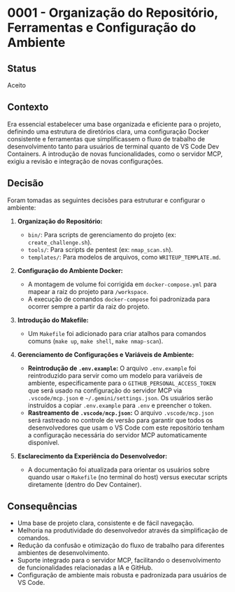 # 0001 - Organização do Repositório, Ferramentas e Configuração do Ambiente

## Status
Aceito

## Contexto
Era essencial estabelecer uma base organizada e eficiente para o projeto, definindo uma estrutura de diretórios clara, uma configuração Docker consistente e ferramentas que simplificassem o fluxo de trabalho de desenvolvimento tanto para usuários de terminal quanto de VS Code Dev Containers. A introdução de novas funcionalidades, como o servidor MCP, exigiu a revisão e integração de novas configurações.

## Decisão
Foram tomadas as seguintes decisões para estruturar e configurar o ambiente:

1.  **Organização do Repositório:**
    *   `bin/`: Para scripts de gerenciamento do projeto (ex: `create_challenge.sh`).
    *   `tools/`: Para scripts de pentest (ex: `nmap_scan.sh`).
    *   `templates/`: Para modelos de arquivos, como `WRITEUP_TEMPLATE.md`.

2.  **Configuração do Ambiente Docker:**
    *   A montagem de volume foi corrigida em `docker-compose.yml` para mapear a raiz do projeto para `/workspace`.
    *   A execução de comandos `docker-compose` foi padronizada para ocorrer sempre a partir da raiz do projeto.

3.  **Introdução do Makefile:**
    *   Um `Makefile` foi adicionado para criar atalhos para comandos comuns (`make up`, `make shell`, `make nmap-scan`).

4.  **Gerenciamento de Configurações e Variáveis de Ambiente:**
    *   **Reintrodução de `.env.example`:** O arquivo `.env.example` foi reintroduzido para servir como um modelo para variáveis de ambiente, especificamente para o `GITHUB_PERSONAL_ACCESS_TOKEN` que será usado na configuração do servidor MCP via `.vscode/mcp.json` e `~/.gemini/settings.json`. Os usuários serão instruídos a copiar `.env.example` para `.env` e preencher o token.
    *   **Rastreamento de `.vscode/mcp.json`:** O arquivo `.vscode/mcp.json` será rastreado no controle de versão para garantir que todos os desenvolvedores que usam o VS Code com este repositório tenham a configuração necessária do servidor MCP automaticamente disponível.

5.  **Esclarecimento da Experiência do Desenvolvedor:**
    *   A documentação foi atualizada para orientar os usuários sobre quando usar o `Makefile` (no terminal do host) versus executar scripts diretamente (dentro do Dev Container).

## Consequências
- Uma base de projeto clara, consistente e de fácil navegação.
- Melhoria na produtividade do desenvolvedor através da simplificação de comandos.
- Redução da confusão e otimização do fluxo de trabalho para diferentes ambientes de desenvolvimento.
- Suporte integrado para o servidor MCP, facilitando o desenvolvimento de funcionalidades relacionadas a IA e GitHub.
- Configuração de ambiente mais robusta e padronizada para usuários de VS Code.
